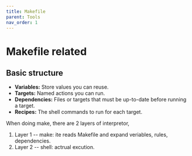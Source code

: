 ```yaml
---
title: Makefile
parent: Tools
nav_order: 1
---
```


# Makefile related
## Basic structure
  * **Variables:** Store values you can reuse.
  * **Targets:** Named actions you can run.
  * **Dependencies:** Files or targets that must be up-to-date before running a target.
  * **Recipes:** The shell commands to run for each target.

When doing make, there are 2 layers of interpretor,
 1. Layer 1 -- make: ite reads Makefile and expand veriables, rules, dependencies.
 2. Layer 2 -- shell: actrual excution.
